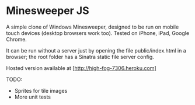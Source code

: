 Minesweeper JS
==============

A simple clone of Windows Minesweeper, designed to be run on mobile touch devices (desktop browsers work too). Tested on iPhone, iPad, Google Chrome.

It can be run without a server just by opening the file public/index.html in a browser; the root folder has a Sinatra static file server config.

Hosted version available at [http://high-fog-7306.heroku.com]

TODO:
 * Sprites for tile images
 * More unit tests